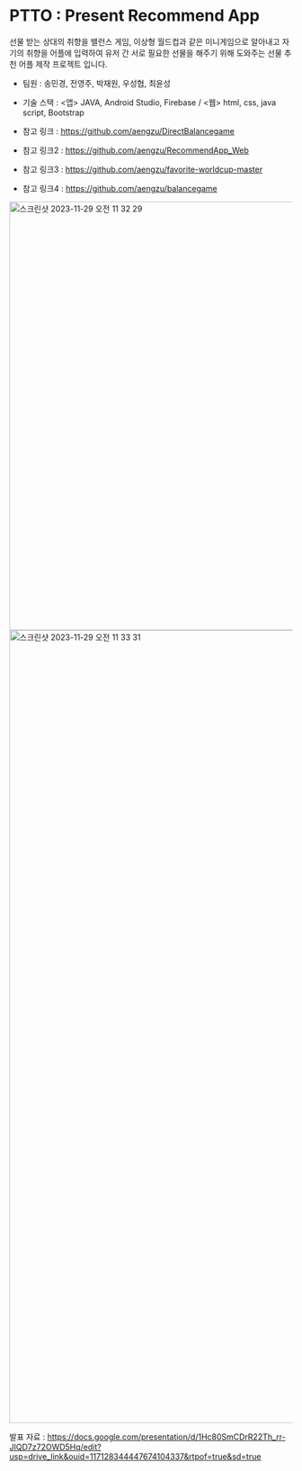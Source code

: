 # PTTO : Present Recommend App

선물 받는 상대의 취향을 밸런스 게임, 이상형 월드컵과 같은 미니게임으로 알아내고 자기의 취향을 어플에 입력하여 유저 간 서로 필요한 선물을 해주기 위해 도와주는 선물 추천 어플 제작 프로젝트 입니다.

- 팀원 : 송민경, 전영주, 박재원, 우성협, 최윤성
- 기술 스택 : <앱> JAVA, Android Studio, Firebase / <웹> html, css, java script, Bootstrap

- 참고 링크 : https://github.com/aengzu/DirectBalancegame
- 참고 링크2 : https://github.com/aengzu/RecommendApp_Web
- 참고 링크3 : https://github.com/aengzu/favorite-worldcup-master
- 참고 링크4 : https://github.com/aengzu/balancegame

<img width="762" alt="스크린샷 2023-11-29 오전 11 32 29" src="https://github.com/aengzu/PresentRecommendApp/assets/102356873/ea2e661d-0547-4193-9443-ed3ddc1784ef">

<img width="1410" alt="스크린샷 2023-11-29 오전 11 33 31" src="https://github.com/aengzu/PresentRecommendApp/assets/102356873/ce8b3ef2-67d5-4335-9dfc-c431fbaa5784">

발표 자료 : https://docs.google.com/presentation/d/1Hc80SmCDrR22Th_rr-JIQD7z72OWD5Hq/edit?usp=drive_link&ouid=117128344447674104337&rtpof=true&sd=true
